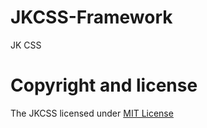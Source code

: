 # JKCSS-Framework
JK CSS 

# Copyright and license

The JKCSS licensed under [MIT License](https://github.com/JKCSS/JKCSS-Framework/blob/main/LICENSE)
